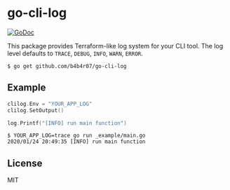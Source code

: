 go-cli-log
==========

[![GoDoc](https://img.shields.io/badge/godoc-reference-blue.svg)](https://godoc.org/github.com/b4b4r07/go-cli-log)

This package provides Terraform-like log system for your CLI tool.
The log level defaults to `TRACE`, `DEBUG`, `INFO`, `WARN`, `ERROR`.

```console
$ go get github.com/b4b4r07/go-cli-log
```

## Example

```go
clilog.Env = "YOUR_APP_LOG"
clilog.SetOutput()

log.Printf("[INFO] run main function")
```

```console
$ YOUR_APP_LOG=trace go run _example/main.go
2020/01/24 20:49:35 [INFO] run main function
```

## License

MIT
